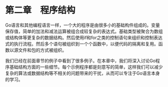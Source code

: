 # 第二章　程序结构

Go语言和其他编程语言一样，一个大的程序是由很多小的基础构件组成的。变量保存值，简单的加法和减法运算被组合成较复杂的表达式。基础类型被聚合为数组或结构体等更复杂的数据结构。然后使用if和for之类的控制语句来组织和控制表达式的执行流程。然后多个语句被组织到一个个函数中，以便代码的隔离和复用。函数以源文件和包的方式被组织。

我们已经在前面章节的例子中看到了很多例子。在本章中，我们将深入讨论Go程序基础结构方面的一些细节。每个示例程序都是刻意写的简单，这样我们可以减少复杂的算法或数据结构等不相关的问题带来的干扰，从而可以专注于Go语言本身的学习。
<!--stackedit_data:
eyJoaXN0b3J5IjpbMTE3MzI4OTI2XX0=
-->